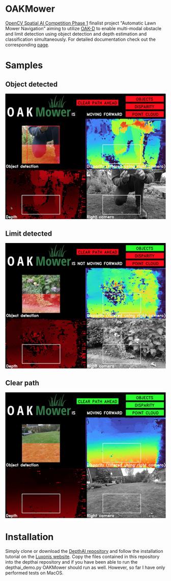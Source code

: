 # OAKMower

[OpenCV Spatial AI Competition Phase 1](https://opencv.org/announcing-the-opencv-spatial-ai-competition-sponsored-by-intel-phase-1-winners/) finalist project "Automatic Lawn Mower Navigation" aiming to utilize [OAK-D](https://www.kickstarter.com/projects/opencv/opencv-ai-kit) to enable multi-modal obstacle and limit detection using object detection and depth estimation and classification simultaneously.
For detailed documentation check out the corresponding [page](https://alemamm.github.io/oakmower/).

# Samples

## Object detected
![OAKMower cockpit when approaching an object](samples/object_sample_1200.png)

## Limit detected
![OAKMower cockpit when approaching a limit](samples/limit_sample_1200.png)

## Clear path
![OAKMower cockpit when crossing flat area](samples/flat_sample_1200.png)

# Installation
Simply clone or download the [DepthAI repository](https://github.com/luxonis/depthai) and follow the installation tutorial on the [Luxonis website](https://docs.luxonis.com).
Copy the files contained in this repository into the depthai repository and if you have been able to run the depthai_demo.py OAKMower should run as well. However, so far I have only performed tests on MacOS.
